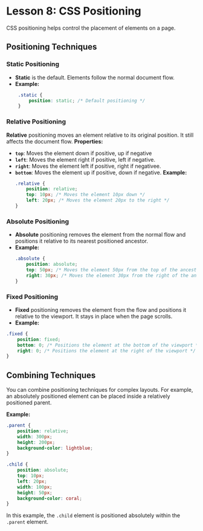 # **Lesson 8: CSS Positioning**

CSS positioning helps control the placement of elements on a page. 

## **Positioning Techniques**

### **Static Positioning**

- **Static** is the default. Elements follow the normal document flow.
- **Example:**
	 ```css
	  .static {
	      position: static; /* Default positioning */
	  }
	```

### **Relative Positioning**

 **Relative** positioning moves an element relative to its original position. It still affects the document flow.
 **Properties:**
 - **`top`**: Moves the element down if positive, up if negative
- **`left`**: Moves the element right if positive, left if negative. 
- **`right`**: Moves the element left if positive, right if negativee.
- **`bottom`**: Moves the element up if positive, down if negative.
**Example:**
	```css
	.relative {
	    position: relative;
	    top: 10px; /* Moves the element 10px down */
	    left: 20px; /* Moves the element 20px to the right */
	}
	```
### **Absolute Positioning**

-   **Absolute** positioning removes the element from the normal flow and positions it relative to its nearest positioned ancestor.
-   **Example:**
	```css
	.absolute {
	    position: absolute;
	    top: 50px; /* Moves the element 50px from the top of the ancestor */
	    right: 30px; /* Moves the element 30px from the right of the ancestor */
	}
	```
### **Fixed Positioning**

-   **Fixed** positioning removes the element from the flow and positions it relative to the viewport. It stays in place when the page scrolls.
- **Example:**
```css
.fixed {
    position: fixed;
    bottom: 0; /* Positions the element at the bottom of the viewport */
    right: 0; /* Positions the element at the right of the viewport */
}
```
## **Combining Techniques**

You can combine positioning techniques for complex layouts. For example, an absolutely positioned element can be placed inside a relatively positioned parent.

**Example:**
```css
.parent {
    position: relative;
    width: 300px;
    height: 200px;
    background-color: lightblue;
}

.child {
    position: absolute;
    top: 10px;
    left: 20px;
    width: 100px;
    height: 50px;
    background-color: coral;
}
```
In this example, the `.child` element is positioned absolutely within the `.parent` element.






<!--stackedit_data:
eyJoaXN0b3J5IjpbMTc4OTA3MDk1OSwtMTE4NjA2MjYyMF19
-->